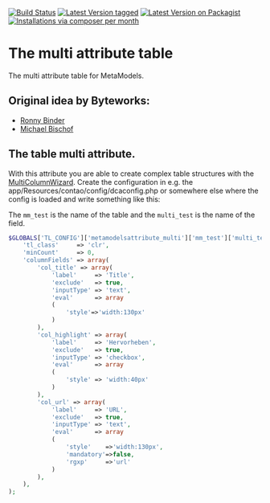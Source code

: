 [![Build Status](https://travis-ci.org/MetaModels/attribute_tablemulti.svg)](https://travis-ci.org/MetaModels/attribute_tablemulti/branches)
[![Latest Version tagged](http://img.shields.io/github/tag/MetaModels/attribute_tablemulti.svg)](https://github.com/MetaModels/attribute_tablemulti/tags)
[![Latest Version on Packagist](http://img.shields.io/packagist/v/MetaModels/attribute_tablemulti.svg)](https://packagist.org/packages/MetaModels/attribute_tablemulti)
[![Installations via composer per month](http://img.shields.io/packagist/dm/MetaModels/attribute_tablemulti.svg)](https://packagist.org/packages/MetaModels/attribute_tablemulti)

# The multi attribute table

The multi attribute table for MetaModels.


## Original idea by Byteworks:
- [Ronny Binder](mailto:rb@bytworks.ch)
- [Michael Bischof](mailto:mb@byteworks.ch)


## The table multi attribute.

With this attribute you are able to create complex table structures with the [MultiColumnWizard]( https://github.com/menatwork/contao-multicolumnwizard-bundle).
Create the configuration in e.g. the app/Resources/contao/config/dcaconfig.php or somewhere else where the config is loaded and write something like this:


The `mm_test` is the name of the table and the `multi_test` is the name of the field.

```php
$GLOBALS['TL_CONFIG']['metamodelsattribute_multi']['mm_test']['multi_test'] = array(
    'tl_class'     => 'clr',
    'minCount'     => 0,
    'columnFields' => array(
        'col_title' => array(
            'label'     => 'Title',
            'exclude'   => true,
            'inputType' => 'text',
            'eval'      => array
            (
                'style'=>'width:130px'
            )
        ),
        'col_highlight' => array(
            'label'     => 'Hervorheben',
            'exclude'   => true,
            'inputType' => 'checkbox',
            'eval'      => array
            (
                'style' => 'width:40px'
            )
        ),
        'col_url' => array(
            'label'     => 'URL',
            'exclude'   => true,
            'inputType' => 'text',
            'eval'      => array
            (
                'style'    =>'width:130px', 
                'mandatory'=>false, 
                'rgxp'     =>'url'
            )
        ),
    ),
);
```